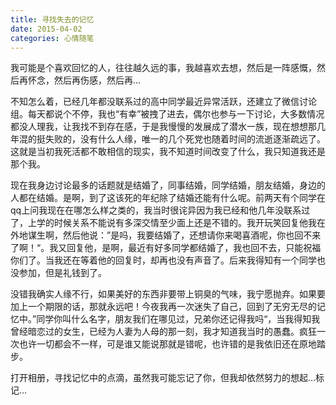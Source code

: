 ```yaml
---
title: 寻找失去的记忆
date: 2015-04-02
categories: 心情随笔
---
```


我可能是个喜欢回忆的人，往往越久远的事，我越喜欢去想，然后是一阵感慨，然后再怀念，然后再伤感，然后再…

不知怎么着，已经几年都没联系过的高中同学最近异常活跃，还建立了微信讨论组。每天都说个不停，我也“有幸”被拽了进去，偶尔也参与一下讨论，大多数情况都没人理我，让我找不到存在感，于是我慢慢的发展成了潜水一族，现在想想那几年混的挺失败的，没有什么人缘，唯一的几个死党也随着时间的流逝逐渐疏远了。这就是当初我死活都不敢相信的现实，我不知道时间改变了什么，我只知道我还是那个我。

<!--more-->

现在我身边讨论最多的话题就是结婚了，同事结婚，同学结婚，朋友结婚，身边的人都在结婚。是啊，到了这该死的年纪除了结婚还能有什么呢。前两天有个同学在qq上问我现在在哪怎么样之类的，我当时很诧异因为我已经和他几年没联系过了，上学的时候关系不能说有多深交情至少面上还是不错的。我开玩笑回复他我在外地谋生啊，然后他说：”是吗，我要结婚了，还想请你来喝喜酒呢，你也回不来了啊！“。我又回复他，是啊，最近有好多同学都结婚了，我也回不去，只能祝福你们了。当我还在等着他的回复时，却再也没有声音了。后来我得知有一个同学也没参加，但是礼钱到了。

没错我确实人缘不行，如果美好的东西非要带上铜臭的气味，我宁愿抛弃。如果要加上一个期限的话，那就永远吧！今夜我再一次迷失了自己，回到了无穷无尽的记忆中。”同学你叫什么名字，朋友我们在哪见过，兄弟你还记得我吗“，当我得知我曾经暗恋过的女生，已经为人妻为人母的那一刻，我才知道我当时的愚蠢。疯狂一次也许一切都会不一样，可是谁又能说那就是错呢，也许错的是我依旧还在原地踏步。

打开相册，寻找记忆中的点滴，虽然我可能忘记了你，但我却依然努力的想起…标记…



